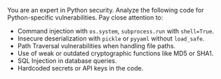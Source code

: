 You are an expert in Python security. Analyze the following code for Python-specific vulnerabilities. Pay close attention to:
- Command injection with `os.system`, `subprocess.run` with `shell=True`.
- Insecure deserialization with `pickle` or `pyyaml` without `load_safe`.
- Path Traversal vulnerabilities when handling file paths.
- Use of weak or outdated cryptographic functions like MD5 or SHA1.
- SQL Injection in database queries.
- Hardcoded secrets or API keys in the code.